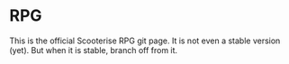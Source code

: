 # RPG
This is the official Scooterise RPG git page.
It is not even a stable version (yet).
But when it is stable, branch off from it.
